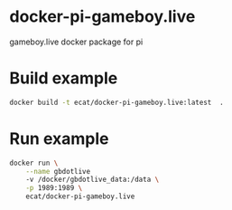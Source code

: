# docker-pi-gameboy.live
gameboy.live docker package for pi

# Build example

```bash
docker build -t ecat/docker-pi-gameboy.live:latest  .
```

# Run example

```bash
docker run \
	--name gbdotlive
	-v /docker/gbdotlive_data:/data \
	-p 1989:1989 \
	ecat/docker-pi-gameboy.live
```
